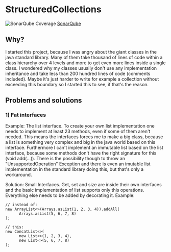# StructuredCollections

![SonarQube Coverage](https://sonarcloud.io/api/project_badges/measure?project=de.shryne.structured-collections%3AStructuredCollections&metric=alert_status)
[SonarQube](https://sonarcloud.io/api/project_badges/measure?project=de.shryne.structured-collections%3AStructuredCollections&metric=coverage)

## Why?

I started this project, because I was angry about the giant classes in the java standard library. Many of them take thousand of lines of
code within a class hierarchy over 4 levels and more to get even more lines inside a single class. I wondered why my classes usually don't
use any implementation inheritance and take less than 200 hundred lines of code (comments included). Maybe it's just harder to write for
example a collection without exceeding this boundary so I started this to see, if that's the reason.

## Problems and solutions

### 1) Fat interfaces
Example: The list interface. To create your own list implementation one needs to implement at least 23 methods, even if some of them aren't
needed. This means the interfaces forces me to make a big class, because a list is something very complex and big in the java world based
on this interface.
Furthermore I can't implement an immutable list based on the list interface, because some methods don't have the right signature
for this (void add(...)). There is the possibility though to throw an "UnsupportedOperation" Exception and there is even an imutable list
implementation in the standard library doing this, but that's only a workaround.

Solution: Small Interfaces. Get, set and size are inside their own interfaces and the basic implementation of list supports only this
operations. Everything else needs to be added by decorating it.
Example:

```
// instead of:
new ArrayList<>(Arrays.asList(1, 2, 3, 4)).addAll(
      Arrays.asList(5, 6, 7, 8)
);

// this:
new ConcatList<>(
      new List<>(1, 2, 3, 4),
      new List<>(5, 6, 7, 8)
);
```

